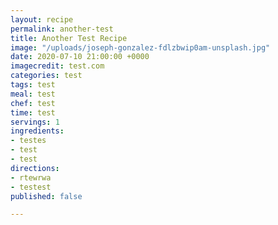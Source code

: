 ```yaml
---
layout: recipe
permalink: another-test
title: Another Test Recipe
image: "/uploads/joseph-gonzalez-fdlzbwip0am-unsplash.jpg"
date: 2020-07-10 21:00:00 +0000
imagecredit: test.com
categories: test
tags: test
meal: test
chef: test
time: test
servings: 1
ingredients:
- testes
- test
- test
directions:
- rtewrwa
- testest
published: false

---
```


